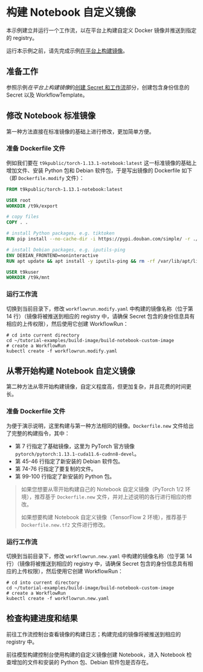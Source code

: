 # 构建 Notebook 自定义镜像

本示例建立并运行一个工作流，以在平台上构建自定义 Docker 镜像并推送到指定的 registry。

运行本示例之前，请先完成示例[在平台上构建镜像](../build-image-on-platform)。

## 准备工作

参照示例*在平台上构建镜像*的[创建 Secret 和工作流](../build-image-on-platform/README.md#创建-secret-和工作流)部分，创建包含身份信息的 Secret 以及 WorkflowTemplate。

## 修改 Notebook 标准镜像

第一种方法直接在标准镜像的基础上进行修改，更加简单方便。

### 准备 Dockerfile 文件

例如我们要在 `t9kpublic/torch-1.13.1-notebook:latest` 这一标准镜像的基础上增加文件、安装 Python 包和 Debian 软件包，于是写出镜像的 Dockerfile 如下（即 `Dockerfile.modify` 文件）：

```dockerfile
FROM t9kpublic/torch-1.13.1-notebook:latest

USER root
WORKDIR /t9k/export

# copy files
COPY . .

# install Python packages, e.g. tiktoken
RUN pip install --no-cache-dir -i https://pypi.douban.com/simple/ -r ./requirements.txt

# install Debian packages, e.g. iputils-ping
ENV DEBIAN_FRONTEND=noninteractive
RUN apt update && apt install -y iputils-ping && rm -rf /var/lib/apt/lists/*

USER t9kuser
WORKDIR /t9k/mnt
```

### 运行工作流

切换到当前目录下，修改 `workflowrun.modify.yaml` 中构建的镜像名称（位于第 14 行）（镜像将被推送到相应的 registry 中，请确保 Secret 包含的身份信息具有相应的上传权限），然后使用它创建 WorkflowRun：

```shell
# cd into current directory
cd ~/tutorial-examples/build-image/build-notebook-custom-image
# create a WorkflowRun
kubectl create -f workflowrun.modify.yaml
```

## 从零开始构建 Notebook 自定义镜像

第二种方法从零开始构建镜像，自定义程度高，但更加复杂，并且花费的时间更长。

### 准备 Dockerfile 文件

为便于演示说明，这里构建与第一种方法相同的镜像。`Dockerfile.new` 文件给出了完整的构建指令，其中：

* 第 7 行指定了基础镜像，这里为 PyTorch 官方镜像 `pytorch/pytorch:1.13.1-cuda11.6-cudnn8-devel`。
* 第 45-46 行指定了新安装的 Debian 软件包。
* 第 74-76 行指定了要复制的文件。
* 第 99-100 行指定了新安装的 Python 包。

> 如果您想要从零开始构建自己的 Notebook 自定义镜像（PyTorch 1/2 环境），推荐基于 `Dockerfile.new` 文件，并对上述说明的各行进行相应的修改。
> 
> 如果想要构建 Notebook 自定义镜像（TensorFlow 2 环境），推荐基于 `Dockerfile.new.tf2` 文件进行修改。

### 运行工作流

切换到当前目录下，修改 `workflowrun.new.yaml` 中构建的镜像名称（位于第 14 行）（镜像将被推送到相应的 registry 中，请确保 Secret 包含的身份信息具有相应的上传权限），然后使用它创建 WorkflowRun：

```shell
# cd into current directory
cd ~/tutorial-examples/build-image/build-notebook-custom-image
# create a WorkflowRun
kubectl create -f workflowrun.new.yaml
```

## 检查构建进度和结果

前往工作流控制台查看镜像的构建日志；构建完成的镜像将被推送到相应的 registry 中。

前往模型构建控制台使用构建的自定义镜像创建 Notebook，进入 Notebook 检查增加的文件和安装的 Python 包、Debian 软件包是否存在。
